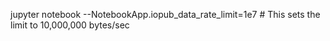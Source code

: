 jupyter notebook --NotebookApp.iopub_data_rate_limit=1e7  # This sets the limit to 10,000,000 bytes/sec
